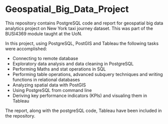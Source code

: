 # Geospatial_Big_Data_Project

This repository contains PostgreSQL code and report for geospatial big data analytics project on New York taxi journey dataset. This was part of the BUSI4369 module taught at the UoN.

In this project, using PostgreSQL, PostGIS and Tableau the following tasks were accomplished:

- Connecting to remote database
- Exploratory data analysis and data cleaning in PostgreSQL
- Performing Maths and stat operations in SQL 
- Performing table operations, advanced subquery techniques and writing functions in relational databases
- Analyzing spatial data with PostGIS
- Using PostgreSQL from command line
- Deriving key performance indicators (KPIs) and visualing them in Tableau

The report, along with the postgreSQL code, Tableau have been included in the repository. 

